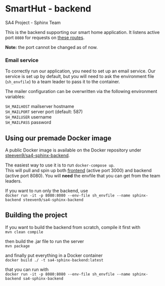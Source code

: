 # SmartHut - backend
SA4 Project - Sphinx Team

This is the backend supporting our smart home application. It listens active port `8080` for requests on 
[these routes](https://docs.google.com/document/d/1zfh9SWjNTgY78O2VtZwKhbo_0RKyw0YzUvsAOCPs7TQ/edit?usp=sharing).

**Note:** the port cannot be changed as of now.


### Email service

To correctly run our application, you need to set up an email service. Our service is set up by default, but you will need
to ask the environment file (`sh_envfile`) to a team leader to pass it to the container.

The mailer configuration can be overwritten via the following environment variables:

`SH_MAILHOST` mailserver hostname\
`SH_MAILPORT` server port (default: 587)\
`SH_MAILUSER` username\
`SH_MAILPASS` password


## Using our premade Docker image
A public Docker image is available on the Docker repository under [steeven9/sa4-sphinx-backend](https://hub.docker.com/repository/docker/steeven9/sa4-sphinx-backend).

The easiest way to use it is to run `docker-compose up`.\
This will pull and spin up both [frontend](https://lab.si.usi.ch/sa4-2020/sphinx/frontend) (active port 3000) and backend (active port 8080). You will **need** the envfile that you can get from the team leaders.

If you want to run only the backend, use\
`docker run -it -p 8080:8080 --env-file sh_envfile --name sphinx-backend steeven9/sa4-sphinx-backend`


## Building the project
If you want to build the backend from scratch, compile it first with\
`mvn clean compile`

then build the .jar file to run the server\
`mvn package`

and finally put everything in a Docker container\
`docker build ./ -t sa4-sphinx-backend:latest`

that you can run with\
`docker run -it -p 8080:8080 --env-file sh_envfile --name sphinx-backend sa4-sphinx-backend`